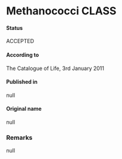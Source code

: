 Methanococci CLASS
=======

#### Status
ACCEPTED

#### According to
The Catalogue of Life, 3rd January 2011

#### Published in
null

#### Original name
null

### Remarks
null